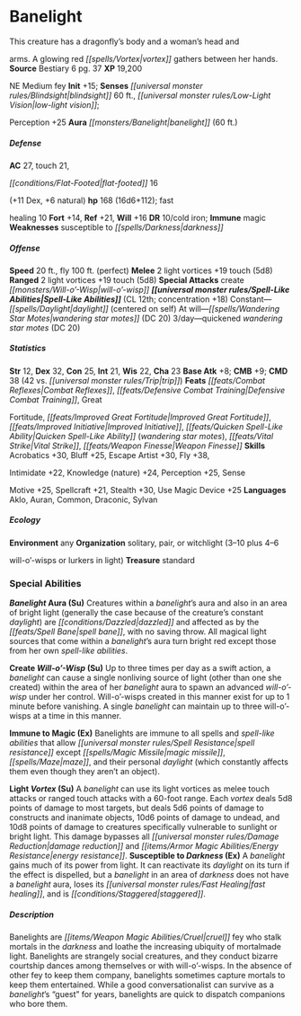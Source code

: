 ﻿---
cssclass: [monsters]

---

# Banelight
This creature has a dragonfly’s body and a woman’s head and

arms. A glowing red _[[spells/Vortex|vortex]]_ gathers between her hands.
**Source** Bestiary 6 pg. 37
**XP** 19,200

NE Medium fey
**Init** +15; **Senses** _[[universal monster rules/Blindsight|blindsight]]_ 60 ft., _[[universal monster rules/Low-Light Vision|low-light vision]]_;

Perception +25
**Aura** _[[monsters/Banelight|banelight]]_ (60 ft.)

##### Defense

**AC** 27, touch 21,

_[[conditions/Flat-Footed|flat-footed]]_ 16

(+11 Dex, +6 natural)
**hp** 168 (16d6+112); fast

healing 10
**Fort** +14, **Ref** +21, **Will** +16
**DR** 10/cold iron; **Immune** magic
**Weaknesses** susceptible to _[[spells/Darkness|darkness]]_

##### Offense
**Speed** 20 ft., fly 100 ft. (perfect)
**Melee** 2 light vortices +19 touch (5d8)
**Ranged** 2 light vortices +19 touch (5d8)
**Special Attacks** create _[[monsters/Will-o’-Wisp|will-o’-wisp]]_
**_[[universal monster rules/Spell-Like Abilities|Spell-Like Abilities]]_** (CL 12th; concentration +18)
Constant—_[[spells/Daylight|daylight]]_ (centered on self) 
At will—_[[spells/Wandering Star Motes|wandering star motes]]_ (DC 20) 
3/day—quickened _wandering star motes_ (DC 20)

##### Statistics
**Str** 12, **Dex** 32, **Con** 25, **Int** 21, **Wis** 22, **Cha** 23
**Base Atk** +8; **CMB** +9; **CMD** 38 (42 vs. _[[universal monster rules/Trip|trip]]_)
**Feats** _[[feats/Combat Reflexes|Combat Reflexes]]_, _[[feats/Defensive Combat Training|Defensive Combat Training]]_, Great

Fortitude, _[[feats/Improved Great Fortitude|Improved Great Fortitude]]_, _[[feats/Improved Initiative|Improved Initiative]]_, _[[feats/Quicken Spell-Like Ability|Quicken Spell-Like Ability]]_ (_wandering star motes_), _[[feats/Vital Strike|Vital Strike]]_, _[[feats/Weapon Finesse|Weapon Finesse]]_
**Skills** Acrobatics +30, Bluff +25, Escape Artist +30, Fly +38,

Intimidate +22, Knowledge (nature) +24, Perception +25, Sense

Motive +25, Spellcraft +21, Stealth +30, Use Magic Device +25
**Languages** Aklo, Auran, Common, Draconic, Sylvan

##### Ecology

**Environment** any
**Organization** solitary, pair, or witchlight (3–10 plus 4–6

will-o’-wisps or lurkers in light)
**Treasure** standard

### Special Abilities

**_Banelight_ Aura (Su)** Creatures within a _banelight_’s aura and also in an area of bright light (generally the case because of the creature’s constant _daylight_) are _[[conditions/Dazzled|dazzled]]_ and affected as by the _[[feats/Spell Bane|spell bane]]_, with no saving throw. All magical light sources that come within a _banelight_’s aura turn bright red except those from her own _spell-like abilities_.

**Create _Will-o’-Wisp_ (Su)** Up to three times per day as a swift action, a _banelight_ can cause a single nonliving source of light (other than one she created) within the area of her _banelight_ aura to spawn an advanced _will-o’-wisp_ under her control. Will-o’-wisps created in this manner exist for up to 1 minute before vanishing. A single _banelight_ can maintain up to three will-o’-wisps at a time in this manner.

**Immune to Magic (Ex)** Banelights are immune to all spells and _spell-like abilities_ that allow _[[universal monster rules/Spell Resistance|spell resistance]]_ except _[[spells/Magic Missile|magic missile]]_, _[[spells/Maze|maze]]_, and their personal _daylight_ (which constantly affects them even though they aren’t an object).

**Light _Vortex_ (Su)** A _banelight_ can use its light vortices as melee touch attacks or ranged touch attacks with a 60-foot range. Each _vortex_ deals 5d8 points of damage to most targets, but deals 5d6 points of damage to constructs and inanimate objects, 10d6 points of damage to undead, and 10d8 points of damage to creatures specifically vulnerable to sunlight or bright light. This damage bypasses all _[[universal monster rules/Damage Reduction|damage reduction]]_ and _[[items/Armor Magic Abilities/Energy Resistance|energy resistance]]_.
**Susceptible to _Darkness_ (Ex)** A _banelight_ gains much of its power from light. It can reactivate its _daylight_ on its turn if the effect is dispelled, but a _banelight_ in an area of _darkness_ does not have a _banelight_ aura, loses its _[[universal monster rules/Fast Healing|fast healing]]_, and is _[[conditions/Staggered|staggered]]_.

##### Description

Banelights are _[[items/Weapon Magic Abilities/Cruel|cruel]]_ fey who stalk mortals in the _darkness_ and loathe the increasing ubiquity of mortalmade light. Banelights are strangely social creatures, and they conduct bizarre courtship dances among themselves or with will-o’-wisps. In the absence of other fey to keep them company, banelights sometimes capture mortals to keep them entertained. While a good conversationalist can survive as a _banelight_’s “guest” for years, banelights are quick to dispatch companions who bore them.